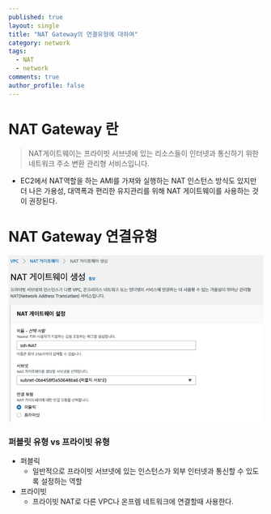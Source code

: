 ```yaml
---
published: true
layout: single
title: "NAT Gateway의 연결유형에 대하여"
category: network
tags:
  - NAT
  - network
comments: true
author_profile: false
---
```



NAT Gateway 란
=============

> NAT게이트웨이는 프라이빗 서브넷에 있는 리소스들이 인터넷과 통신하기 위한 네트워크 주소 변환 관리형 서비스입니다.

- EC2에서 NAT역할을 하는 AMI를 가져와 실행하는 NAT 인스턴스 방식도 있지만 더 나은 가용성, 대역폭과 편리한 유지관리를 위해 NAT 게이트웨이를 사용하는 것이 권장된다.

# NAT Gateway 연결유형
![natgateway-create](../../assets/images/post/natgateway-create.png)
### 퍼블릿 유형 vs 프라이빗 유형
- 퍼블릭
  - 일반적으로 프라이빗 서브넷에 있는 인스턴스가 외부 인터넷과 통신할 수 있도록 설정하는 역할
- 프라이빗
  - 프라이빗 NAT로 다른 VPC나 온프렘 네트워크에 연결할때 사용한다.